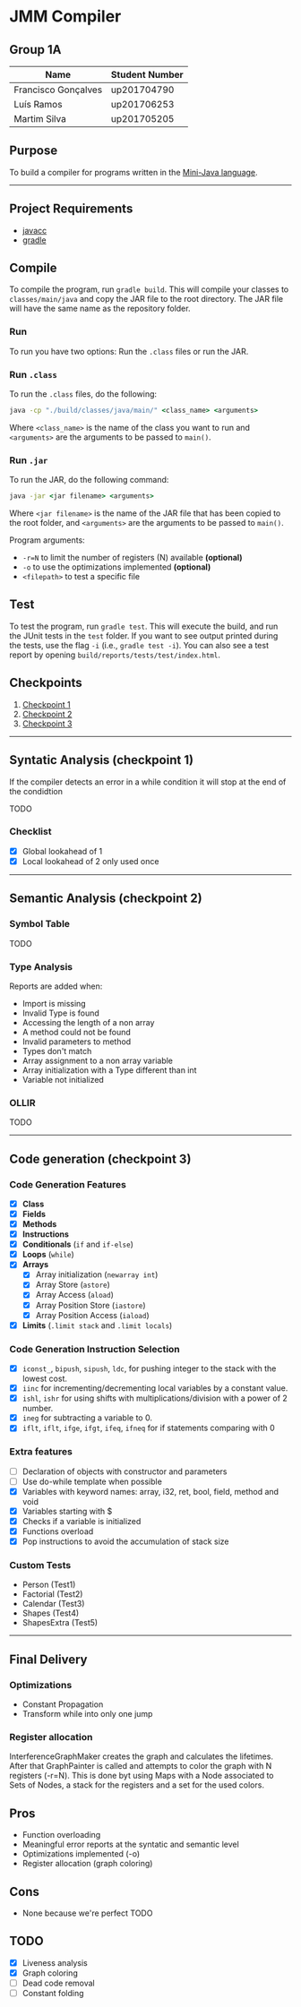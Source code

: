 # JMM Compiler

## Group 1A

| Name                | Student Number |
| ------------------- | -------------- |
| Francisco Gonçalves | up201704790    |
| Luís Ramos          | up201706253    |
| Martim Silva        | up201705205    |

## Purpose

To build a compiler for programs written in the [Mini-Java language](https://cs.fit.edu/~ryan/cse4251/mini_java_grammar.html).

---

## Project Requirements

- [javacc](https://git.fe.up.pt/compilers2021/comp2021-1a/-/tree/javacc)
- [gradle](https://gradle.org/install/)

## Compile

To compile the program, run `gradle build`. This will compile your classes to `classes/main/java` and copy the JAR file to the root directory. The JAR file will have the same name as the repository folder.

### Run

To run you have two options: Run the `.class` files or run the JAR.

### Run `.class`

To run the `.class` files, do the following:

```cmd
java -cp "./build/classes/java/main/" <class_name> <arguments>
```

Where `<class_name>` is the name of the class you want to run and `<arguments>` are the arguments to be passed to `main()`.

### Run `.jar`

To run the JAR, do the following command:

```cmd
java -jar <jar filename> <arguments>
```

Where `<jar filename>` is the name of the JAR file that has been copied to the root folder, and `<arguments>` are the arguments to be passed to `main()`.

Program arguments:

- `-r=N` to limit the number of registers (N) available **(optional)**
- `-o` to use the optimizations implemented **(optional)**
- `<filepath>` to test a specific file

## Test

To test the program, run `gradle test`. This will execute the build, and run the JUnit tests in the `test` folder. If you want to see output printed during the tests, use the flag `-i` (i.e., `gradle test -i`).
You can also see a test report by opening `build/reports/tests/test/index.html`.

## Checkpoints

1. [Checkpoint 1](https://git.fe.up.pt/compilers2021/comp2021-1a/-/wikis/Checkpoint-1)
2. [Checkpoint 2](https://git.fe.up.pt/compilers2021/comp2021-1a/-/wikis/Checkpoint-2)
3. [Checkpoint 3](https://git.fe.up.pt/compilers2021/comp2021-1a/-/wikis/Checkpoint-3)

---

## Syntatic Analysis (checkpoint 1)

If the compiler detects an error in a while condition it will stop at the end of the condidtion

TODO

### Checklist

- [x] Global lookahead of 1
- [x] Local lookahead of 2 only used once

---

## Semantic Analysis (checkpoint 2)

### Symbol Table

TODO

### Type Analysis

Reports are added when:

- Import is missing
- Invalid Type is found
- Accessing the length of a non array
- A method could not be found
- Invalid parameters to method
- Types don't match
- Array assignment to a non array variable
- Array initialization with a Type different than int
- Variable not initialized

### OLLIR

TODO

---

## Code generation (checkpoint 3)

### Code Generation Features

- [x] **Class**
- [x] **Fields**
- [x] **Methods**
- [x] **Instructions**
- [x] **Conditionals** (`if` and `if-else`)
- [x] **Loops** (`while`)
- [x] **Arrays**
  - [x] Array initialization (`newarray int`)
  - [x] Array Store (`astore`)
  - [x] Array Access (`aload`)
  - [x] Array Position Store (`iastore`)
  - [x] Array Position Access (`iaload`)
- [x] **Limits** (`.limit stack` and `.limit locals`)

### Code Generation Instruction Selection

- [x] `iconst_`, `bipush`, `sipush`, `ldc`, for pushing integer to the stack with the lowest cost.
- [x] `iinc` for incrementing/decrementing local variables by a constant value.
- [x] `ishl`, `ishr` for using shifts with multiplications/division with a power of 2 number.
- [x] `ineg` for subtracting a variable to 0.
- [x] `iflt`, `iflt`, `ifge`, `ifgt`, `ifeq`, `ifneq` for if statements comparing with 0

### Extra features

- [ ] Declaration of objects with constructor and parameters
- [ ] Use do-while template when possible
- [x] Variables with keyword names: array, i32, ret, bool, field, method and void
- [x] Variables starting with $
- [x] Checks if a variable is initialized
- [x] Functions overload
- [x] Pop instructions to avoid the accumulation of stack size

### Custom Tests

- Person (Test1)
- Factorial (Test2)
- Calendar (Test3)
- Shapes (Test4)
- ShapesExtra (Test5)

---

## Final Delivery

### Optimizations

- Constant Propagation
- Transform while into only one jump

### Register allocation

InterferenceGraphMaker creates the graph and calculates the lifetimes. After that GraphPainter is called and attempts to color the graph with N registers (-r=N). This is done byt using Maps with a Node associated to Sets of Nodes, a stack for the registers and a set for the used colors.

## Pros

- Function overloading
- Meaningful error reports at the syntatic and semantic level
- Optimizations implemented (-o)
- Register allocation (graph coloring)

## Cons

- None because we're perfect TODO

## TODO

- [x] Liveness analysis
- [x] Graph coloring
- [ ] Dead code removal
- [ ] Constant folding
